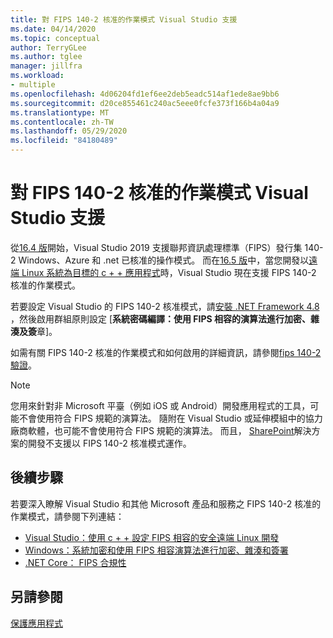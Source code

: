 ```yaml
---
title: 對 FIPS 140-2 核准的作業模式 Visual Studio 支援
ms.date: 04/14/2020
ms.topic: conceptual
author: TerryGLee
ms.author: tglee
manager: jillfra
ms.workload:
- multiple
ms.openlocfilehash: 4d06204fd1ef6ee2deb5eadc514af1ede8ae9bb6
ms.sourcegitcommit: d20ce855461c240ac5eee0fcfe373f166b4a04a9
ms.translationtype: MT
ms.contentlocale: zh-TW
ms.lasthandoff: 05/29/2020
ms.locfileid: "84180489"
---
```

# <a name="visual-studio-support-for-the-fips-140-2-approved-mode-of-operation"></a>對 FIPS 140-2 核准的作業模式 Visual Studio 支援

從[16.4 版](/visualstudio/releases/2019/release-notes-v16.4/)開始，Visual Studio 2019 支援聯邦資訊處理標準（FIPS）發行集 140-2 Windows、Azure 和 .net 已核准的操作模式。 而在[16.5 版](/visualstudio/releases/2019/release-notes-archive-v16.5)中，當您開發以[遠端 Linux 系統為目標的 c + + 應用程式](/cpp/linux/set-up-fips-compliant-secure-remote-linux-development/)時，Visual Studio 現在支援 FIPS 140-2 核准的作業模式。

若要設定 Visual Studio 的 FIPS 140-2 核准模式，請[安裝 .NET Framework 4.8](https://dotnet.microsoft.com/download/dotnet-framework/net48) ，然後啟用群組原則設定 [**系統密碼編譯：使用 FIPS 相容的演算法進行加密、雜湊及簽**章]。

如需有關 FIPS 140-2 核准的作業模式和如何啟用的詳細資訊，請參閱[fips 140-2 驗證](/windows/security/threat-protection/fips-140-validation/)。

> [!NOTE]
> 您用來針對非 Microsoft 平臺（例如 iOS 或 Android）開發應用程式的工具，可能不會使用符合 FIPS 規範的演算法。 隨附在 Visual Studio 或延伸模組中的協力廠商軟體，也可能不會使用符合 FIPS 規範的演算法。 而且， [SharePoint](/sharepoint/security-for-sharepoint-server/federal-information-processing-standard-security-standards/)解決方案的開發不支援以 FIPS 140-2 核准模式運作。

## <a name="next-steps"></a>後續步驟

若要深入瞭解 Visual Studio 和其他 Microsoft 產品和服務之 FIPS 140-2 核准的作業模式，請參閱下列連結：

- [Visual Studio：使用 c + + 設定 FIPS 相容的安全遠端 Linux 開發](/cpp/linux/set-up-fips-compliant-secure-remote-linux-development/)
- [Windows：系統加密和使用 FIPS 相容演算法進行加密、雜湊和簽署](/windows/security/threat-protection/security-policy-settings/system-cryptography-use-fips-compliant-algorithms-for-encryption-hashing-and-signing)
- [.NET Core： FIPS 合規性](/dotnet/standard/security/fips-compliance/)

## <a name="see-also"></a>另請參閱

[保護應用程式](securing-applications.md)
